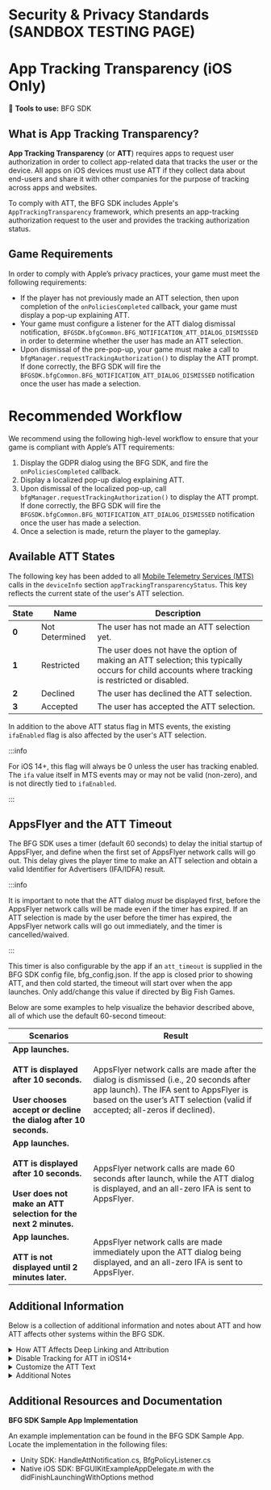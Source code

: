 # Security & Privacy Standards (SANDBOX TESTING PAGE)

# App Tracking Transparency (iOS Only) 

:small_blue_diamond: **Tools to use:** BFG SDK

## What is App Tracking Transparency? 

**App Tracking Transparency** (or **ATT**) requires apps to request user authorization in order to collect app-related data that tracks the user or the device. All apps on iOS devices must use ATT if they collect data about end-users and share it with other companies for the purpose of tracking across apps and websites.

To comply with ATT, the BFG SDK includes Apple's ``AppTrackingTransparency`` framework, which presents an app-tracking authorization request to the user and provides the tracking authorization status.

## Game Requirements 
In order to comply with Apple’s privacy practices, your game must meet the following requirements:

- If the player has not previously made an ATT selection, then upon completion of the ``onPoliciesCompleted`` callback, your game must display a pop-up explaining ATT.
- Your game must configure a listener for the ATT dialog dismissal notification,`` BFGSDK.bfgCommon.BFG_NOTIFICATION_ATT_DIALOG_DISMISSED`` in order to determine whether the user has made an ATT selection.
- Upon dismissal of the pre-pop-up, your game must make a call to ``bfgManager.requestTrackingAuthorization()`` to display the ATT prompt. If done correctly, the BFG SDK will fire the ``BFGSDK.bfgCommon.BFG_NOTIFICATION_ATT_DIALOG_DISMISSED`` notification once the user has made a selection.

# Recommended Workflow 
We recommend using the following high-level workflow to ensure that your game is compliant with Apple’s ATT requirements:

1. Display the GDPR dialog using the BFG SDK, and fire the ``onPoliciesCompleted`` callback.
2. Display a localized pop-up dialog explaining ATT.
3. Upon dismissal of the localized pop-up, call ``bfgManager.requestTrackingAuthorization()`` to display the ATT prompt. If done correctly, the BFG SDK will fire the ``BFGSDK.bfgCommon.BFG_NOTIFICATION_ATT_DIALOG_DISMISSED`` notification once the user has made a selection.
4. Once a selection is made, return the player to the gameplay.

## Available ATT States 
The following key has been added to all [Mobile Telemetry Services (MTS)](./tools-mts) calls in the ``deviceInfo`` section ``appTrackingTransparencyStatus``. This key reflects the current state of the user's ATT selection.

| **State** | **Name** | **Description** |
|---|---|---|
| **0** | Not Determined | The user has not made an ATT selection yet. |
| **1** | Restricted | The user does not have the option of making an ATT selection; this typically occurs for child accounts where tracking is restricted or disabled. |
| **2** | Declined | The user has declined the ATT selection. |
| **3** | Accepted | The user has accepted the ATT selection. |

In addition to the above ATT status flag in MTS events, the existing ``ifaEnabled`` flag is also affected by the user's ATT selection.

:::info

For iOS 14+, this flag will always be 0 unless the user has tracking enabled. The ``ifa`` value itself in MTS events may or may not be valid (non-zero), and is not directly tied to ``ifaEnabled``.

:::

## AppsFlyer and the ATT Timeout 

The BFG SDK uses a timer (default 60 seconds) to delay the initial startup of AppsFlyer, and define when the first set of AppsFlyer network calls will go out. This delay gives the player time to make an ATT selection and obtain a valid Identifier for Advertisers (IFA/IDFA) result.

:::info 

It is important to note that the ATT dialog _must_ be displayed first, before the AppsFlyer network calls will be made even if the timer has expired. If an ATT selection is made by the user before the timer has expired, the AppsFlyer network calls will go out immediately, and the timer is cancelled/waived.

:::

This timer is also configurable by the app if an ``att_timeout`` is supplied in the BFG SDK config file, bfg_config.json. If the app is closed prior to showing ATT, and then cold started, the timeout will start over when the app launches. Only add/change this value if directed by Big Fish Games.

Below are some examples to help visualize the behavior described above, all of which use the default 60-second timeout:

| **Scenarios** | **Result** |
|---|---|
| **App launches.<br /><br />ATT is displayed after 10 seconds.<br /><br />User chooses accept or decline the dialog after 10 seconds.** | AppsFlyer network calls are made after the dialog is dismissed (i.e., 20 seconds after app launch). The IFA sent to AppsFlyer is based on the user’s ATT selection (valid if accepted; all-zeros if declined). |
| **App launches.<br /><br />ATT is displayed after 10 seconds.<br /><br />User does not make an ATT selection for the next 2 minutes.** | AppsFlyer network calls are made 60 seconds after launch, while the ATT dialog is displayed, and an all-zero IFA is sent to AppsFlyer. |
| **App launches.<br /><br />ATT is not displayed until 2 minutes later.** | AppsFlyer network calls are made immediately upon the ATT dialog being displayed, and an all-zero IFA is sent to AppsFlyer. |

## Additional Information

Below is a collection of additional information and notes about ATT and how ATT affects other systems within the BFG SDK.

<details>
  <summary>How ATT Affects Deep Linking and Attribution</summary>

Since deferred deep linking requires an IFA for the deep link to be retrieved (after the app is installed and launched), if a user declines ATT, AppsFlyer will be unable to retrieve the deep link. This applies only to deferred deep linking, tapping a deep link prior to the app being installed and then retrieving the deep link automatically on the first launch.

If the user accepts ATT, this is not an issue.

Non-deferred deep linking scenarios still work normally, regardless of the ATT selection made by the user.

</details>

<details>
  <summary>Disable Tracking for ATT in iOS14+</summary>

There are two ways of disabling tracking for ATT in iOS 14+. There is no functional difference between these two methods, except the option in **Privacy > Tracking** allows for enabling/disabling globally for all apps.

1. In the **Privacy > Tracking** settings.
2. In the app’s settings.

The tracking options above will not appear for the specific app until the ATT dialog is displayed in the app first. However, the global option for disabling/enabling tracking is still available regardless.
</details>

<details>
  <summary>Customize the ATT Text</summary>

Add the ``NSUserTrackingUsageDescription`` entry to the game's Info.plist file to customize verbiage around the ATT prompt.
</details>

<details>
  <summary>Additional Notes</summary>

-  The MTS ATT key (``appTrackingTransparencyStatus``) is not added to payloads for iOS 13 and lower, even though Limit Ad Tracking is available in lower OS versions.
- If a device is upgraded from iOS 13 or lower to iOS 14, and Limit Ad Tracking was enabled, then the Tracking setting will automatically be disabled for all apps in iOS 14.
- Unity contains additional ATT status values that are not available in the native iOS SDK. These are internal values that should never appear in MTS payloads:
  - -1: iOS version is less than iOS 14; ATT status does not apply.
  - -2: Non-iOS device.
  - -3: An error occurred when trying to determine the ATT status.

- When an app is launched for the first time with ATT having already been disabled globally, the ‘appTrackingTransparencyStatus’ key’s value in MTS events will be set as 'declined' (and not undetermined). The ATT dialog will also not be displayed in this case, even if the requestTrackingAuthorization API call is made by the developer which is what triggers ATT to display normally.
- The ATT dialog will only ever display once per app install. Once the user has made an ATT selection, it will not display again regardless of whether or not the tracking is enabled or disabled repeatedly in Settings.
- AppsFlyer purchase events are still sent, even if the user declines ATT, however, the IFA will obviously not be attached to the event like all AppsFlyer events.
</details>

## Additional Resources and Documentation 

**BFG SDK Sample App Implementation**

An example implementation can be found in the BFG SDK Sample App. Locate the implementation in the following files:

- Unity SDK: HandleAttNotification.cs, BfgPolicyListener.cs
- Native iOS SDK: BFGUIKitExampleAppDelegate.m with the didFinishLaunchingWithOptions method

